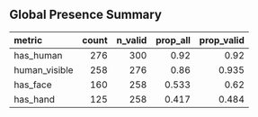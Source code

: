 ## Global Presence Summary

| metric        |   count |   n_valid |   prop_all |   prop_valid |
|:--------------|--------:|----------:|-----------:|-------------:|
| has_human     |     276 |       300 |      0.92  |        0.92  |
| human_visible |     258 |       276 |      0.86  |        0.935 |
| has_face      |     160 |       258 |      0.533 |        0.62  |
| has_hand      |     125 |       258 |      0.417 |        0.484 |